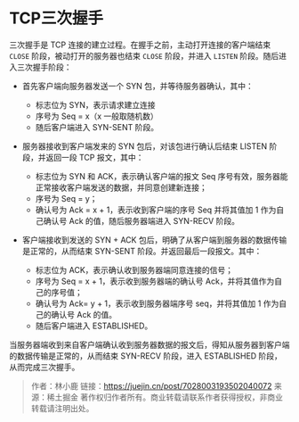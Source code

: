 # TCP三次握手

三次握手是 TCP 连接的建立过程。在握手之前，主动打开连接的客户端结束 `CLOSE` 阶段，被动打开的服务器也结束 `CLOSE` 阶段，并进入 `LISTEN` 阶段。随后进入三次握手阶段：

+ 首先客户端向服务器发送一个 SYN 包，并等待服务器确认，其中：
    + 标志位为 SYN，表示请求建立连接
    + 序号为 Seq = x（x 一般取随机数）
    + 随后客户端进入 SYN-SENT 阶段。

+ 服务器接收到客户端发来的 SYN 包后，对该包进行确认后结束 LISTEN 阶段，并返回一段 TCP 报文，其中：

    + 标志位为 SYN 和 ACK，表示确认客户端的报文 Seq 序号有效，服务器能正常接收客户端发送的数据，并同意创建新连接；
    + 序号为 Seq = y；
    + 确认号为 Ack = x + 1，表示收到客户端的序号 Seq 并将其值加 1 作为自己确认号 Ack 的值，随后服务器端进入 SYN-RECV 阶段。

+ 客户端接收到发送的 SYN + ACK 包后，明确了从客户端到服务器的数据传输是正常的，从而结束 SYN-SENT 阶段。并返回最后一段报文。其中：

    + 标志位为 ACK，表示确认收到服务器端同意连接的信号；
    + 序号为 Seq = x + 1，表示收到服务器端的确认号 Ack，并将其值作为自己的序号值；
    + 确认号为 Ack= y + 1，表示收到服务器端序号 seq，并将其值加 1 作为自己的确认号 Ack 的值。
    + 随后客户端进入 ESTABLISHED。

当服务器端收到来自客户端确认收到服务器数据的报文后，得知从服务器到客户端的数据传输是正常的，从而结束 SYN-RECV 阶段，进入 ESTABLISHED 阶段，从而完成三次握手。

> 作者：林小鹿
> 链接：https://juejin.cn/post/7028003193502040072
> 来源：稀土掘金
> 著作权归作者所有。商业转载请联系作者获得授权，非商业转载请注明出处。